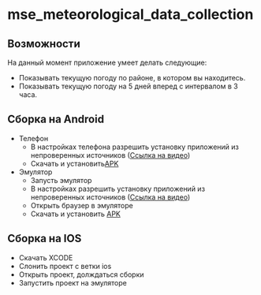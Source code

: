 # mse_meteorological_data_collection
## Возможности
На данный момент приложение умеет делать следующие:
* Показывать текущую погоду по районе, в котором вы находитесь.
* Показывать текущую погоду на 5 дней вперед с интервалом в 3 часа.

## Cборка на Android
* Телефон
    - В настройках телефона разрешить установку приложений из непроверенных источников ([Ссылка на видео](https://www.youtube.com/watch?v=6Xken07bluM))
    - Скачать и установить[APK](https://github.com/moevm/mse_meteorological_data_collection/raw/android/app-debug.apk)
* Эмулятор
    - Запусть эмулятор
    - В настройках разрешить установку приложений из непроверенных источников ([Ссылка на видео](https://www.youtube.com/watch?v=6Xken07bluM))
    - Открыть браузер в эмуляторе
    - Скачать и установить [APK](https://github.com/moevm/mse_meteorological_data_collection/raw/android/app-debug.apk)
## Cборка на IOS
* Скачать XCODE
* Cлонить проект с ветки ios
* Открыть проект, долждаться сборки
* Запустить проект на эмуляторе
